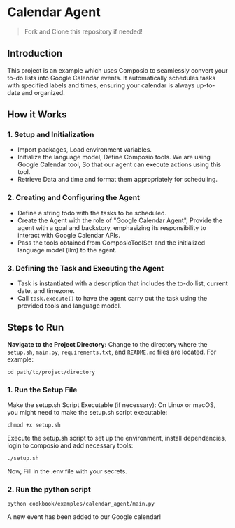 # Calendar Agent
> Fork and Clone this repository if needed!

## Introduction
This project is an example which uses Composio to seamlessly convert your to-do lists into Google Calendar events. 
It automatically schedules tasks with specified labels and times, ensuring your calendar is always up-to-date and organized.

## How it Works
### 1. Setup and Initialization
* Import packages, Load environment variables.
* Initialize the language model, Define Composio tools. We are using Google Calendar tool, So that our agent can execute actions using this tool.
* Retrieve Data and time and format them appropriately for scheduling.
### 2. Creating and Configuring the Agent
* Define a string todo with the tasks to be scheduled.
* Create the Agent with the role of "Google Calendar Agent", Provide the agent with a goal and backstory, emphasizing its responsibility to interact with Google Calendar APIs.
* Pass the tools obtained from ComposioToolSet and the initialized language model (llm) to the agent.
### 3. Defining the Task and Executing the Agent
* Task is instantiated with a description that includes the to-do list, current date, and timezone.
* Call `task.execute()` to have the agent carry out the task using the provided tools and language model. 
## Steps to Run
**Navigate to the Project Directory:**
Change to the directory where the `setup.sh`, `main.py`, `requirements.txt`, and `README.md` files are located. For example:
```shell
cd path/to/project/directory
```

### 1. Run the Setup File
Make the setup.sh Script Executable (if necessary):
On Linux or macOS, you might need to make the setup.sh script executable:
```shell
chmod +x setup.sh
```
Execute the setup.sh script to set up the environment, install dependencies, login to composio and 
add necessary tools:
```shell
./setup.sh
```
Now, Fill in the .env file with your secrets.

### 2. Run the python script
```shell
python cookbook/examples/calendar_agent/main.py
```
A new event has been added to our Google calendar!
